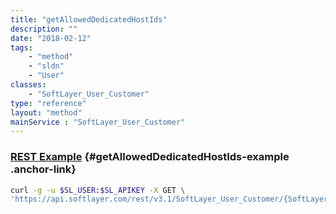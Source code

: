 ```yaml
---
title: "getAllowedDedicatedHostIds"
description: ""
date: "2018-02-12"
tags:
    - "method"
    - "sldn"
    - "User"
classes:
    - "SoftLayer_User_Customer"
type: "reference"
layout: "method"
mainService : "SoftLayer_User_Customer"
---
```


### [REST Example](#getAllowedDedicatedHostIds-example) <a href="/article/rest/"><i class="fas fa-question"></i></a> {#getAllowedDedicatedHostIds-example .anchor-link} 
```bash
curl -g -u $SL_USER:$SL_APIKEY -X GET \
'https://api.softlayer.com/rest/v3.1/SoftLayer_User_Customer/{SoftLayer_User_CustomerID}/getAllowedDedicatedHostIds'
```
